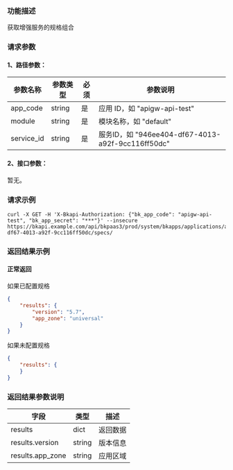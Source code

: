 ### 功能描述
获取增强服务的规格组合

### 请求参数

#### 1、路径参数：

| 参数名称 | 参数类型 | 必须 | 参数说明 |
| -------- | -------- | ---- | -------- |
| app_code | string   | 是   | 应用 ID，如 "apigw-api-test" |
| module   | string   | 是   | 模块名称，如 "default" |
| service_id | string | 是 | 服务ID，如 "946ee404-df67-4013-a92f-9cc116ff50dc" |

#### 2、接口参数：
暂无。

### 请求示例
```
curl -X GET -H 'X-Bkapi-Authorization: {"bk_app_code": "apigw-api-test", "bk_app_secret": "***"}' --insecure https://bkapi.example.com/api/bkpaas3/prod/system/bkapps/applications/appid1/modules/default/services/946ee404-df67-4013-a92f-9cc116ff50dc/specs/
```

### 返回结果示例
#### 正常返回
如果已配置规格
```json
{
    "results": {
        "version": "5.7",
        "app_zone": "universal"
    }
}
```

如果未配置规格
```json
{
    "results": {
    }
}
```

### 返回结果参数说明

| 字段        | 类型   | 描述       |
| ----------- | ------ | --------- |
| results     | dict   |  返回数据  |
| results.version | string | 版本信息  |
| results.app_zone | string | 应用区域 |